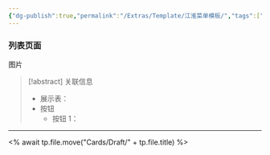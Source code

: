 ```yaml
---
{"dg-publish":true,"permalink":"/Extras/Template/江淮菜单模板/","tags":["江淮毅昌/蝶创I-MES/MES"]}
---
```



### 列表页面

图片

> [!abstract] 关联信息
> - 展示表：
> - 按钮
> 	- 按钮 1：

---

<% await tp.file.move("Cards/Draft/" + tp.file.title) %>